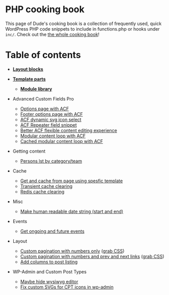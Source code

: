 # PHP cooking book

This page of Dude's cooking book is a collection of frequently used, quick WordPress PHP code snippets to include in functions.php or hooks under `inc/`. Check out the [the whole cooking book](../README.md)!

# Table of contents

- **[Layout blocks](/List%20of%20blocks.md)**
- **[Template parts](template-parts)**
  - **[Module library](template-parts/modules)**

- Advanced Custom Fields Pro
  - [Options page with ACF](options-page-acf.php)
  - [Footer options page with ACF](options-page-footer-acf.php)
  - [ACF dynamic svg icon select](acf-dynamic-svg-icon-select.php)
  - [ACF Repeater field snippet](acf-repeater.php)
  - [Better ACF flexible content editing experience](acf-better-flexible-content.php)
  - [Modular content loop with ACF](modular-content-acf.php)
  - [Cached modular content loop with ACF](modular-content-acf-cached.php)

- Getting content
  - [Persons lst by category/team](persons-list-by-category.php)

- Cache
  - [Get and cache from page using spesfic template](get-content-from-page-using-template.php)
  - [Transient cache clearing](transient-cache-clearing.php)
  - [Redis cache clearing](redis-cache-clearing.php)

- Misc
  - [Make human readable date string (start and end)](make-date-string.php)

- Events
  - [Get ongoing and future events](get-events.php)

- Layout
  - [Custom pagination with numbers only](custom-pagination-numbers-only.php) ([grab CSS](https://github.com/digitoimistodude/cooking-book/blob/master/sass/features/_custom-pagination.scss))
  - [Custom pagination with numbers and prev and next links](custom-pagination.php) ([grab CSS](https://github.com/digitoimistodude/cooking-book/blob/master/sass/features/_custom-pagination.scss))
  - [Add columns to post listing](add-post-listing-columns.php)

- WP-Admin and Custom Post Types
  - [Maybe hide wysiwyg editor](maybe-hide-wysiwyg-editor.php)
  - [Fix custom SVGs for CPT icons in wp-admin](fix-admin-svg-for-cpt-icons.php)
